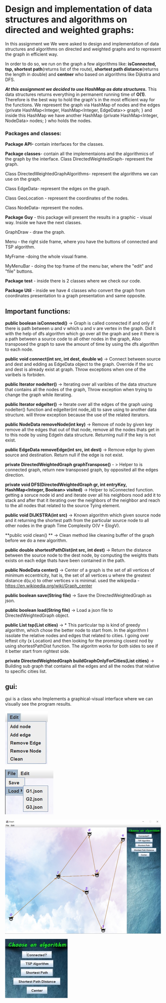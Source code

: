# Design and implementation of data structures and algorithms on directed and weighted graphs:
In this assignment we We were asked to design and implementation of data structures and algorithms on directed and weighted graphs and to represent the graph in efficient way.

In order to do so, we run on the graph a few algorithms like:
**isConnected, tsp, shortest path**(returns list of the route),
**shortest path distance**(returns the length in double)
and **centner** who based on algorithms like Dijkstra and DFS.

**_At this assignment we decided to use HashMap as data structures._**
This data structures returns everything in permanent running time of **O(1)**. Therefore is the best way to hold the graph's in the most efficient way for the functions.
We represent the graph via HashMap of nodes and the edges {private HashMap<Integer, HashMap<Integer, EdgeData>> graph; }
and inside this HashMap we have another HashMap {private HashMap<Integer, NodeData> nodes; } who holds the nodes.

### Packages and classes:

**Package API-** contain interfaces for the classes.

**Package classes**- contain all the implementaions and the algorithmics of the graph by the interface.
Class DirectedWeightedGraph- represent the graph.

Class DirectedWeightedGraphAlgorithms- represent the algorithms we can use on the graph.

Class EdgeData- represent the edges on the graph.

Class GeoLocation - represent the coordinates of the nodes.

Class NodeData- represent the nodes.

**Package Guy** - this package will present the results in a graphic - visual way.
Inside we have the next classes.

GraphDraw - draw the graph.

Menu - the right side frame, where you have the buttons of connected and TSP algorithm.

MyFrame -doing the whole visual frame.

MyMenuBar - doing the top frame of the menu bar, where the "edit" and "file" buttons.

**Package test** - inside there is 2 classes where we check our code.

**Package Util** - inside we have 4 classes who convert the graph from coordinates presentation to a graph presentation and same opposite.

## Important functions:


**public boolean isConnected()** -> Graph is called connected if and only if there is path between u and v which u and v are vertex in the graph. Did it with the help of dfs algorithm which go over all the graph and see it there is a path between a source code to all other nodes in the graph, Also transposed the graph to save the amount of time by using the dfs algorithm to each node.

**public void connect(int src, int dest, double w)** ->  Connect between source and dest and edding as EdgeData object to the graph. Override if the src and dest is already exist at graph. Throw exceptions when one of the varibels is forbiden.

**public Iterator<NodeData> nodeIter()** ->  Iterating over all varibles of the data structure that contains all the nodes of the graph, Throw exception when trying to change the graph while iterating.

**public Iterator<EdgeData> edgeIter()** -> Iterate over all the edges of the graph using nodeIter() function and edgeIter(int node_id) to save using to another data structure. will throw exception because the use of the related iterators.

**public NodeData removeNode(int key)** -> Remove of node by given key remove all the edges that out of that node, remove all the nodes thats get in to this node by using EdgeIn data structure. Returning null if the key is not exist.

**public EdgeData removeEdge(int src, int dest)** -> Remove edge by given source and destination. Return null if the edge is not exist.

**private DirectedWeightedGraph graphTranspose()** - > Helper to is connected graph, return new transposed graph, by opposited all the edges direction.

**private void DFS(DirectedWeightedGraph gr, int entryKey, HashMap<Integer, Boolean> visited)** -> Helper to isConnected function. getting a soruce node id and and iterate over all his neighbors nood add it to stack and after that it iterating over the neighbors of the neighbor and reach to the all nodes that related to the source Tying element.

**public void DIJKSTRA(int src)** -> Known algorithm which given source node and it returning the shortest path from the particular source node to all other nodes in the graph Time Complexity O(V + E*log*V).

**public void clean() ** -> Clean method like cleaning buffer of the graph before we do a new algorithm.

**public double shortestPathDist(int src, int dest)** -> Return the distance between the source node to the dest node, by computing the weights thats exists on each edge thats have been contained in the path.

**public NodeData center()** -> Center of a graph is the set of all vertices of minimum eccentricity, hat is, the set of all vertices u where the greatest distance d(u,v) to other vertices v is minimal. used the wikipedia - https://en.wikipedia.org/wiki/Graph_center

**public boolean save(String file)** -> Save the DirectedWeightedGraph as json.

**public boolean load(String file)** -> Load a json file to DirectedWeightedGraph object.

**public List<NodeData> tsp(List<NodeData> cities)** -> * This particular tsp is kind of greedy algorithm, which chose the better node to start from. In the algorithm I issolate the relative nodes and edges that related to cities. I going over leftest city (x Location) and then looking for the promsing closest nod by using shortestPathDist function. The algoritm works for both sides to see if it better start from rightest side.

**private DirectedWeightedGraph buildGraphOnlyForCities(List<NodeData> cities)** -> Building sub graph that contains all the edges and all the nodes that relative to specific cities list.

## gui:
gui is a class who Implements a graphical-visual interface where we can visually see the program results.

![you can edit your graph](https://github.com/JosefMamo12/Ex2_OOP/blob/master/image/edit.jpeg)

![you can laod and save files](https://github.com/JosefMamo12/Ex2_OOP/blob/master/image/file%20%20-%20status%20bar.jpeg)

![you can see visually your graph](https://github.com/JosefMamo12/Ex2_OOP/blob/master/image/graph.jpeg)

![you can see the menu - where ypu can choose to operate algorithms on the graph](https://github.com/JosefMamo12/Ex2_OOP/blob/master/image/menu.jpeg)
